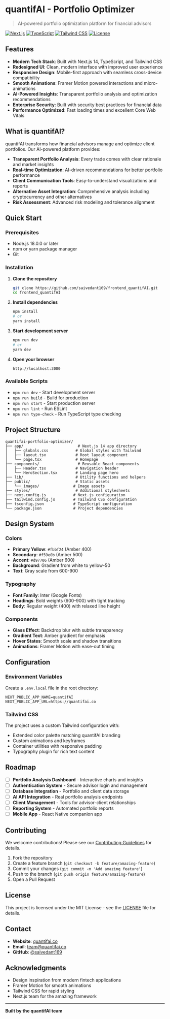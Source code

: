 # quantifAI - Portfolio Optimizer

> AI-powered portfolio optimization platform for financial advisors

[![Next.js](https://img.shields.io/badge/Next.js-14.0.4-black)](https://nextjs.org/)
[![TypeScript](https://img.shields.io/badge/TypeScript-5.3.3-blue)](https://www.typescriptlang.org/)
[![Tailwind CSS](https://img.shields.io/badge/Tailwind_CSS-3.4.0-38B2AC)](https://tailwindcss.com/)
[![License](https://img.shields.io/badge/license-MIT-green.svg)](LICENSE)

## Features

- **Modern Tech Stack**: Built with Next.js 14, TypeScript, and Tailwind CSS
- **Redesigned UI**: Clean, modern interface with improved user experience
- **Responsive Design**: Mobile-first approach with seamless cross-device compatibility  
- **Smooth Animations**: Framer Motion powered interactions and micro-animations
- **AI-Powered Insights**: Transparent portfolio analysis and optimization recommendations
- **Enterprise Security**: Built with security best practices for financial data
- **Performance Optimized**: Fast loading times and excellent Core Web Vitals

## What is quantifAI?

quantifAI transforms how financial advisors manage and optimize client portfolios. Our AI-powered platform provides:

- **Transparent Portfolio Analysis**: Every trade comes with clear rationale and market insights
- **Real-time Optimization**: AI-driven recommendations for better portfolio performance  
- **Client Communication Tools**: Easy-to-understand visualizations and reports
- **Alternative Asset Integration**: Comprehensive analysis including cryptocurrency and other alternatives
- **Risk Assessment**: Advanced risk modeling and tolerance alignment

## Quick Start

### Prerequisites

- Node.js 18.0.0 or later
- npm or yarn package manager
- Git

### Installation

1. **Clone the repository**
   ```bash
   git clone https://github.com/saivedant169/frontend_quantifAI.git
   cd frontend_quantifAI
   ```

2. **Install dependencies**
   ```bash
   npm install
   # or
   yarn install
   ```

3. **Start development server**
   ```bash
   npm run dev
   # or
   yarn dev
   ```

4. **Open your browser**
   ```
   http://localhost:3000
   ```

### Available Scripts

- `npm run dev` - Start development server
- `npm run build` - Build for production
- `npm run start` - Start production server
- `npm run lint` - Run ESLint
- `npm run type-check` - Run TypeScript type checking

## Project Structure

```
quantifai-portfolio-optimizer/
├── app/                        # Next.js 14 app directory
│   ├── globals.css            # Global styles with Tailwind
│   ├── layout.tsx             # Root layout component  
│   └── page.tsx               # Homepage
├── components/                 # Reusable React components
│   ├── Header.tsx             # Navigation header
│   └── HeroSection.tsx        # Landing page hero
├── lib/                       # Utility functions and helpers
├── public/                    # Static assets
│   └── images/               # Image assets
├── styles/                    # Additional stylesheets
├── next.config.js            # Next.js configuration
├── tailwind.config.js        # Tailwind CSS configuration
├── tsconfig.json             # TypeScript configuration
└── package.json              # Project dependencies
```

## Design System

### Colors

- **Primary Yellow**: `#fbbf24` (Amber 400)
- **Secondary**: `#f59e0b` (Amber 500) 
- **Accent**: `#d97706` (Amber 600)
- **Background**: Gradient from white to yellow-50
- **Text**: Gray scale from 600-900

### Typography

- **Font Family**: Inter (Google Fonts)
- **Headings**: Bold weights (600-900) with tight tracking
- **Body**: Regular weight (400) with relaxed line height

### Components

- **Glass Effect**: Backdrop blur with subtle transparency
- **Gradient Text**: Amber gradient for emphasis
- **Hover States**: Smooth scale and shadow transitions
- **Animations**: Framer Motion with ease-out timing

## Configuration

### Environment Variables

Create a `.env.local` file in the root directory:

```env
NEXT_PUBLIC_APP_NAME=quantifAI
NEXT_PUBLIC_APP_URL=https://quantifai.co
```

### Tailwind CSS

The project uses a custom Tailwind configuration with:
- Extended color palette matching quantifAI branding
- Custom animations and keyframes
- Container utilities with responsive padding
- Typography plugin for rich text content

## Roadmap

- [ ] **Portfolio Analysis Dashboard** - Interactive charts and insights
- [ ] **Authentication System** - Secure advisor login and management
- [ ] **Database Integration** - Portfolio and client data storage
- [ ] **AI API Integration** - Real portfolio analysis endpoints
- [ ] **Client Management** - Tools for advisor-client relationships
- [ ] **Reporting System** - Automated portfolio reports
- [ ] **Mobile App** - React Native companion app

## Contributing

We welcome contributions! Please see our [Contributing Guidelines](CONTRIBUTING.md) for details.

1. Fork the repository
2. Create a feature branch (`git checkout -b feature/amazing-feature`)
3. Commit your changes (`git commit -m 'Add amazing feature'`)
4. Push to the branch (`git push origin feature/amazing-feature`)
5. Open a Pull Request

## License

This project is licensed under the MIT License - see the [LICENSE](LICENSE) file for details.

## Contact

- **Website**: [quantifai.co](https://quantifai.co)
- **Email**: team@quantifai.co
- **GitHub**: [@saivedant169](https://github.com/saivedant169)

## Acknowledgments

- Design inspiration from modern fintech applications
- Framer Motion for smooth animations
- Tailwind CSS for rapid styling
- Next.js team for the amazing framework

---

**Built by the quantifAI team**
